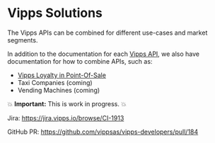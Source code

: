 <!-- START_METADATA
---
title: Introduction
sidebar_position: 1
hide_table_of_contents: true
pagination_next: null
pagination_prev: null
---
END_METADATA -->

# Vipps Solutions

The Vipps APIs can be combined for different use-cases and market segments.

In addition to the documentation for each
[Vipps API](https://vippsas.github.io/vipps-developer-docs/docs/APIs/),
we also have documentation for how to combine APIs, such as:

* [Vipps Loyalty in Point-Of-Sale](https://vippsas.github.io/vipps-developer-docs/docs/vipps-solutions/loyalty-in-pos/)
* Taxi Companies (coming)
* Vending Machines (coming)

💥 **Important:** This is work in progress. 💥

<!-- START_COMMENT -->

Jira: https://jira.vipps.io/browse/CI-1913

GitHub PR: https://github.com/vippsas/vipps-developers/pull/184
<!-- END_COMMENT -->
